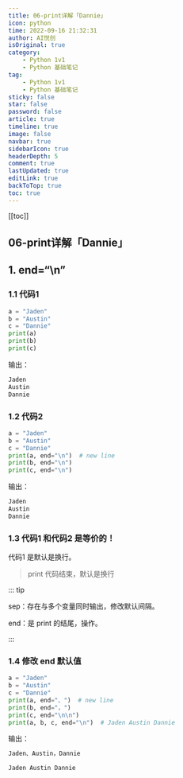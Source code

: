 ```yaml
---
title: 06-print详解「Dannie」
icon: python
time: 2022-09-16 21:32:31
author: AI悦创
isOriginal: true
category: 
    - Python 1v1
    - Python 基础笔记
tag:
    - Python 1v1
    - Python 基础笔记
sticky: false
star: false
password: false
article: true
timeline: true
image: false
navbar: true
sidebarIcon: true
headerDepth: 5
comment: true
lastUpdated: true
editLink: true
backToTop: true
toc: true
---
```


[[toc]]

## 06-print详解「Dannie」

## 1. end=“\n”

### 1.1 代码1

```python
a = "Jaden"
b = "Austin"
c = "Dannie"
print(a)
print(b)
print(c)
```

输出：

```python
Jaden
Austin
Dannie
```

### 1.2 代码2

```python
a = "Jaden"
b = "Austin"
c = "Dannie"
print(a, end="\n")  # new line
print(b, end="\n")
print(c, end="\n")
```

输出：

```python
Jaden
Austin
Dannie
```

### 1.3 代码1 和代码2 是等价的！

代码1 是默认是换行。

> print 代码结束，默认是换行

::: tip

sep：存在与多个变量同时输出，修改默认间隔。

end：是 print 的结尾，操作。

:::

### 1.4 修改 end 默认值

```python
a = "Jaden"
b = "Austin"
c = "Dannie"
print(a, end="、")  # new line
print(b, end="，")
print(c, end="\n\n")
print(a, b, c, end="\n")  # Jaden Austin Dannie
```

输出：

```python
Jaden、Austin，Dannie

Jaden Austin Dannie
```


